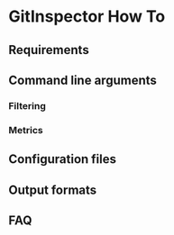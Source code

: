 # GitInspector How To

## Requirements

## Command line arguments

### Filtering

### Metrics

## Configuration files

## Output formats

## FAQ
